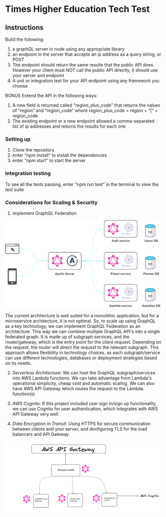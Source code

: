 # Times Higher Education Tech Test

## Instructions
Build the following:
1) a graphQL server in node using any appropriate library
2) an endpoint in the server that accepts an ip address as a query string, or POST
3) The endpoint should return the same results that the public API does. However your client must NOT call the public API directly, it should use your server and endpoint
4) A unit or integration test for your API endpoint using any framework you choose

BONUS
Extend the API in the following ways:
1) A new field is returned called “region_plus_code” that returns the values of “region” and “region_code” where region_plus_code = region + “|” + region_code
2) The existing endpoint or a new endpoint allowed a comma-separated list of ip addresses and returns the results for each one

### Setting up
1) Clone the repository
2) enter "npm install" to install the dependencies
3) enter "npm start" to start the server

### Integration testing
To see all the tests passing, enter "npm run test" in the terminal to view the test suite

### Considerations for Scaling & Security

1) Implement GraphQL Federation

![federation](./architecture.png)

The current architecture is well suited for a monolithic application, but for a microservice architecture, it is not optimal. So, to scale up using GraphQL as a key technology, we can implement GraphQL Federation as an architecture. This way we can combine multiple GraphQL API's into a single federated graph. It is made up of subgraph services, and the router/gateway, which is the entry point for the client request. Depending on the request, the router will direct the request to the relevant subgraph. This approach allows flexibility in technology choices, as each subgraph/service can use different technologies, databases or deployment strategies based on its needs.

2) *Serverless Architecture*:
We can host the GraphQL subgraph/services into AWS Lambda functions. We can take advantage from Lambda's operational simplicity, cheap cost and automatic scaling. We can also have AWS API Gateway which routes the request to the Lambda function(s)

3) *AWS Cognito*:
If this project included user sign in/sign up functionality, we can use Cognito for user authentication, which integrates with AWS API Gateway very well.

4) *Data Encryption in Transit*:
Using HTTPS for secure communication between clients and your server, and donfiguring TLS for the load balancers and API Gateway.

![lambda_federated](./Lambda_federated.png)